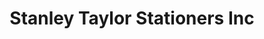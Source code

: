 ---
title: "Stanley Taylor Stationers Inc"
url: /wayne/stanley-taylor-stationers-inc/
shop: Schreibwaren
---